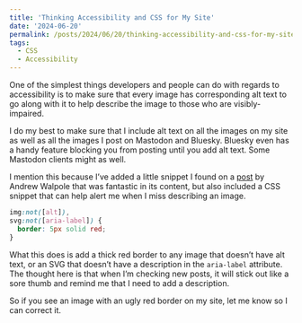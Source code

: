 ```yaml
---
title: 'Thinking Accessibility and CSS for My Site'
date: '2024-06-20'
permalink: /posts/2024/06/20/thinking-accessibility-and-css-for-my-site/index.html
tags:
  - CSS
  - Accessibility
---
```


One of the simplest things developers and people can do with regards to accessibility is to make sure that every image has corresponding alt text to go along with it to help describe the image to those who are visibly-impaired.
<!-- excerpt -->

I do my best to make sure that I include alt text on all the images on my site as well as all the images I post on Mastodon and Bluesky. Bluesky even has a handy feature blocking you from posting until you add alt text. Some Mastodon clients might as well.

I mention this because I’ve added a little snippet I found on a [post](https://andrewwalpole.com/blog/opinions-for-writing-good-css/) by Andrew Walpole that was fantastic in its content, but also included a CSS snippet that can help alert me when I miss describing an image.

```css
img:not([alt]),
svg:not([aria-label]) {
  border: 5px solid red;
}
```

What this does is add a thick red border to any image that doesn’t have alt text, or an SVG that doesn’t have a description in the `aria-label` attribute. The thought here is that when I’m checking new posts, it will stick out like a sore thumb and remind me that I need to add a description.

So if you see an image with an ugly red border on my site, let me know so I can correct it.